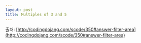```yaml
---
layout: post
title: Multiples of 3 and 5
---
```


출처: [http://codingdojang.com/scode/350#answer-filter-area](http://codingdojang.com/scode/350#answer-filter-area)

